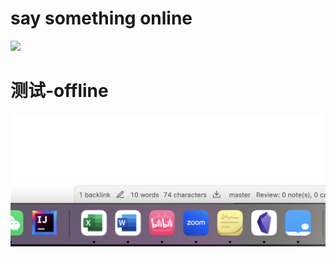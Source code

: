 # say something online
![](https://s2.loli.net/2022/12/30/kT2mhLbCpzNWjso.png)
# 测试-offline
![](daily/files/Pasted%20image%2020221230224210.png)